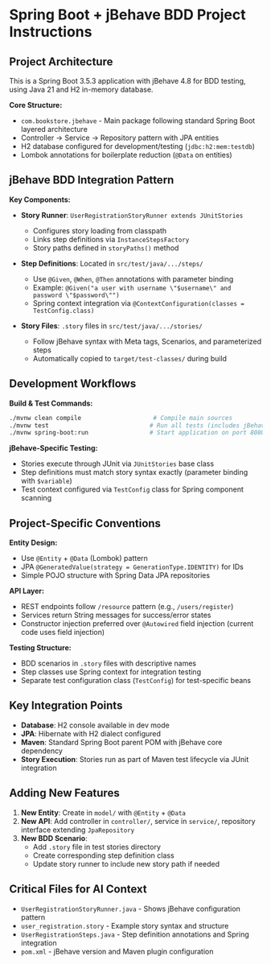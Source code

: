 # Spring Boot + jBehave BDD Project Instructions

## Project Architecture

This is a Spring Boot 3.5.3 application with jBehave 4.8 for BDD testing, using Java 21 and H2 in-memory database.

**Core Structure:**
- `com.bookstore.jbehave` - Main package following standard Spring Boot layered architecture
- Controller → Service → Repository pattern with JPA entities
- H2 database configured for development/testing (`jdbc:h2:mem:testdb`)
- Lombok annotations for boilerplate reduction (`@Data` on entities)

## jBehave BDD Integration Pattern

**Key Components:**
- **Story Runner**: `UserRegistrationStoryRunner extends JUnitStories`
  - Configures story loading from classpath
  - Links step definitions via `InstanceStepsFactory`
  - Story paths defined in `storyPaths()` method

- **Step Definitions**: Located in `src/test/java/.../steps/`
  - Use `@Given`, `@When`, `@Then` annotations with parameter binding
  - Example: `@Given("a user with username \"$username\" and password \"$password\"")`
  - Spring context integration via `@ContextConfiguration(classes = TestConfig.class)`

- **Story Files**: `.story` files in `src/test/java/.../stories/`
  - Follow jBehave syntax with Meta tags, Scenarios, and parameterized steps
  - Automatically copied to `target/test-classes/` during build

## Development Workflows

**Build & Test Commands:**
```bash
./mvnw clean compile                    # Compile main sources
./mvnw test                            # Run all tests (includes jBehave stories)
./mvnw spring-boot:run                 # Start application on port 8080
```

**jBehave-Specific Testing:**
- Stories execute through JUnit via `JUnitStories` base class
- Step definitions must match story syntax exactly (parameter binding with `$variable`)
- Test context configured via `TestConfig` class for Spring component scanning

## Project-Specific Conventions

**Entity Design:**
- Use `@Entity` + `@Data` (Lombok) pattern
- JPA `@GeneratedValue(strategy = GenerationType.IDENTITY)` for IDs
- Simple POJO structure with Spring Data JPA repositories

**API Layer:**
- REST endpoints follow `/resource` pattern (e.g., `/users/register`)
- Services return String messages for success/error states
- Constructor injection preferred over `@Autowired` field injection (current code uses field injection)

**Testing Structure:**
- BDD scenarios in `.story` files with descriptive names
- Step classes use Spring context for integration testing
- Separate test configuration class (`TestConfig`) for test-specific beans

## Key Integration Points

- **Database**: H2 console available in dev mode
- **JPA**: Hibernate with H2 dialect configured
- **Maven**: Standard Spring Boot parent POM with jBehave core dependency
- **Story Execution**: Stories run as part of Maven test lifecycle via JUnit integration

## Adding New Features

1. **New Entity**: Create in `model/` with `@Entity` + `@Data`
2. **New API**: Add controller in `controller/`, service in `service/`, repository interface extending `JpaRepository`
3. **New BDD Scenario**: 
   - Add `.story` file in test stories directory
   - Create corresponding step definition class
   - Update story runner to include new story path if needed

## Critical Files for AI Context

- `UserRegistrationStoryRunner.java` - Shows jBehave configuration pattern
- `user_registration.story` - Example story syntax and structure  
- `UserRegistrationSteps.java` - Step definition annotations and Spring integration
- `pom.xml` - jBehave version and Maven plugin configuration